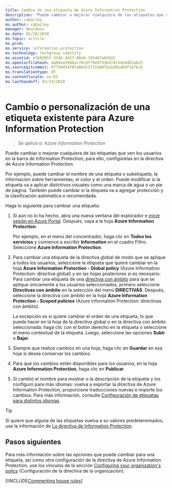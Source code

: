 ```yaml
---
title: Cambio de una etiqueta de Azure Information Protection
description: "Puede cambiar o mejorar cualquiera de las etiquetas que ven los usuarios en la barra de Information Protection; para ello, configúrelas en la directiva de Azure Information Protection."
author: cabailey
ms.author: cabailey
manager: mbaldwin
ms.date: 02/20/2018
ms.topic: article
ms.prod: 
ms.service: information-protection
ms.technology: techgroup-identity
ms.assetid: e3b6d95f-334b-4d17-80a9-7d5487ab5d32
ms.openlocfilehash: da89ea5986ac78cdf79e97336d74c54e9db2a825
ms.sourcegitcommit: 67750454f8fa86d12772a0075a1d01a69f167bcb
ms.translationtype: HT
ms.contentlocale: es-ES
ms.lasthandoff: 02/23/2018
---
```

# <a name="how-to-change-or-customize-an-existing-label-for-azure-information-protection"></a>Cambio o personalización de una etiqueta existente para Azure Information Protection

>*Se aplica a: Azure Information Protection*

Puede cambiar o mejorar cualquiera de las etiquetas que ven los usuarios en la barra de Information Protection; para ello, configúrelas en la directiva de Azure Information Protection.

Por ejemplo, puede cambiar el nombre de una etiqueta o subetiqueta, la información sobre herramientas, el color y el orden. Puede modificar si la etiqueta va a aplicar distintivos visuales como una marca de agua o un pie de página. También puede cambiar si la etiqueta va a agregar protección y la clasificación automática o recomendada.

Haga lo siguiente para cambiar una etiqueta:

1. Si aún no lo ha hecho, abra una nueva ventana del explorador e [inicie sesión en Azure Portal](configure-policy.md#signing-in-to-the-azure-portal). Después, vaya a la hoja **Azure Information Protection**. 
    
    Por ejemplo, en el menú del concentrador, haga clic en **Todos los servicios** y comience a escribir **Information** en el cuadro Filtro. Seleccione **Azure Information Protection**.

2. Para cambiar una etiqueta de la directiva global de modo que se aplique a todos los usuarios, seleccione la etiqueta que quiere cambiar en la hoja **Azure Information Protection - Global policy** (Azure Information Protection: directiva global) y en las hojas posteriores si es necesario. Para cambiar una etiqueta de una [directiva con ámbito](configure-policy-scope.md) para que se aplique únicamente a los usuarios seleccionados, primero seleccione **Directivas con ámbito** en la selección del menú **DIRECTIVAS**. Después, seleccione la directiva con ámbito en la hoja **Azure Information Protection - Scoped policies** (Azure Information Protection: directivas con ámbito).

    La excepción es si quiere cambiar el orden de una etiqueta, lo que puede hacer en la hoja de la directiva global o en la directiva con ámbito seleccionada: haga clic con el botón derecho en la etiqueta o seleccione el menú contextual de la etiqueta. Luego, seleccione las opciones **Subir** o **Bajar**.

3. Siempre que realice cambios en una hoja, haga clic en **Guardar** en esa hoja si desea conservar los cambios.

4. Para que los cambios estén disponibles para los usuarios, en la hoja **Azure Information Protection**, haga clic en **Publicar**.

5. Si cambió el nombre para mostrar o la descripción de la etiqueta y los configuró para más idiomas: vuelva a exportar la directiva de Azure Information Protection, proporcione traducciones nuevas e importe los cambios. Para más información, consulte [Configuración de etiquetas para distintos idiomas](configure-policy-languages.md).

> [!TIP]
>Si quiere que alguna de las etiquetas vuelva a su valores predeterminados, use la información de [La directiva de Information Protection](configure-policy-default.md).

## <a name="next-steps"></a>Pasos siguientes

Para más información sobre las opciones que puede cambiar para una etiqueta, así como otra configuración de la directiva de Azure Information Protection, use los vínculos de la sección [Configuring your organization's policy](configure-policy.md#configuring-your-organizations-policy) (Configuración de la directiva de la organización).

[!INCLUDE[Commenting house rules](../includes/houserules.md)]


